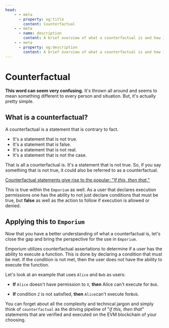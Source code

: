 ```yaml
---
head:
    - - meta
      - property: og:title
        content: Counterfactual
    - - meta
      - name: description
        content: A brief overview of what a counterfactual is and how it applies to Emporium.
    - - meta
      - property: og:description
        content: A brief overview of what a counterfactual is and how it applies to Emporium.
---
```


# Counterfactual

**This word can seem very confusing.** It's thrown all around and seems to mean something different to every person and situation. But, it's actually pretty simple.

## What is a counterfactual?

A counterfactual is a statement that is contrary to fact.

-   It's a statement that is not true.
-   It's a statement that is false.
-   It's a statement that is not real.
-   It's a statement that is not the case.

That is all a counterfactual is. It's a statement that is not true. So, if you say something that is not true, it could also be referred to as a counterfactual.

[Counterfactual statements give rise to the popular: "_If this, then that._"](https://christophm.github.io/interpretable-ml-book/counterfactual.html)

This is true within the `Emporium` as well. As a user that declares execution permissions one has the ability to not just declare conditions that must be true, but **false** as well as the action to follow if execution is allowed or denied.

## Applying this to `Emporium`

Now that you have a better understanding of what a counterfactual is, let's close the gap and bring the perspective for the use in `Emporium`.

Emporium utilizes counterfactual assertations to determine if a user has the ability to execute a function. This is done by declaring a condition that must be met. If the condition is not met, then the user does not have the ability to execute the function.

Let's look at an example that uses `Alice` and `Bob` as users:

-   **If** `Alice` doesn't have permission to `X`, **then** Alice can't execute for `Bob`.

-   **If** condition `Z` is not satisfied, **then** `Alice`can't execute for`Bob`.

You can forget about all the complexity and technical jargon and simply think of `counterfactual` as the driving pipeline of "_if this, then that_" statements that are verified and executed on the EVM blockchain of your choosing.
